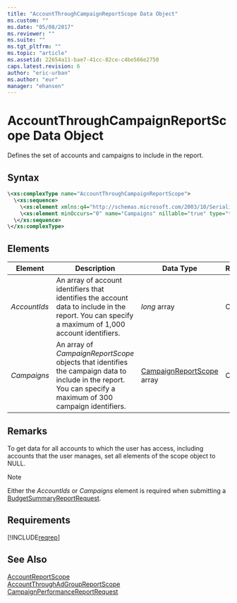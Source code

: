 ```yaml
---
title: "AccountThroughCampaignReportScope Data Object"
ms.custom: ""
ms.date: "05/08/2017"
ms.reviewer: ""
ms.suite: ""
ms.tgt_pltfrm: ""
ms.topic: "article"
ms.assetid: 22654a11-bae7-41cc-82ce-c4be566e2750
caps.latest.revision: 6
author: "eric-urban"
ms.author: "eur"
manager: "ehansen"
---
```

# AccountThroughCampaignReportScope Data Object
Defines the set of accounts and campaigns to include in the report.

## Syntax

```xml
\<xs:complexType name="AccountThroughCampaignReportScope">
  \<xs:sequence>
    \<xs:element xmlns:q4="http://schemas.microsoft.com/2003/10/Serialization/Arrays" minOccurs="0" name="AccountIds" nillable="true" type="q4:ArrayOflong" />
    \<xs:element minOccurs="0" name="Campaigns" nillable="true" type="tns:ArrayOfCampaignReportScope" />
  \</xs:sequence>
\</xs:complexType>
```

## <a name="Elements"></a>Elements

|Element|Description|Data Type|Required/Optional|
|-----------|---------------|-------------|---------------------|
|*AccountIds*|An array of account identifiers that identifies the account data to include in the report. You can specify a maximum of 1,000 account identifiers.|*long* array|Optional|
|*Campaigns*|An array of *CampaignReportScope* objects that identifies the campaign data to include in the report. You can specify a maximum of 300 campaign identifiers.|[CampaignReportScope](../reporting-api/campaignreportscope-data-object.md) array|Optional|

## Remarks
To get data for all accounts to which the user has access, including accounts that the user manages, set all elements of the scope object to NULL.

> [!NOTE]
> Either the *AccountIds* or *Campaigns* element is required when submitting a [BudgetSummaryReportRequest](../reporting-api/budgetsummaryreportrequest-data-object.md).

## Requirements
[!INCLUDE[reqrep](../reporting-api/includes/reqrep.md)]
## See Also
[AccountReportScope](../reporting-api/accountreportscope-data-object.md)  
[AccountThroughAdGroupReportScope](../reporting-api/accountthroughadgroupreportscope-data-object.md)  
[CampaignPerformanceReportRequest](../reporting-api/campaignperformancereportrequest-data-object.md)  

